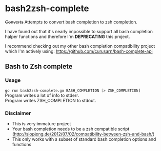# bash2zsh-complete
~~Converts~~ Attempts to convert bash completion to zsh completion.

I have found out that it's nearly impossible to support all bash completion halper functions and therefore I'm **DEPRECATING** this project.

I recommend checking out my other bash completion compatibility project which I'm actively using: https://github.com/curusarn/bash-complete-api

## Bash to Zsh complete

### Usage

`go run bash2zsh-complete.go BASH_COMPLETION [> ZSH_COMPLETION]`  
Program writes a lot of info to stderr.  
Program writes ZSH_COMPLETION to stdout.  

### Disclaimer

- This is very immature project
- Your bash completion needs to be a zsh compatible script (http://slopjong.de/2012/07/02/compatibility-between-zsh-and-bash/)
- This only works with a subset of standard bash completion options and functions
